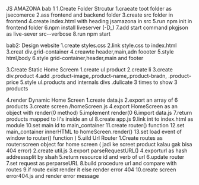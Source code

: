 JS AMAZONA
bab 1
1.Create Folder Strcutur
1.craeate toot folder as jsecomerce
2.ass frontend and backend folder
3.create src folder in frontend
4.create index.html with heading jsamazona in src
5.run npm init in frontend folder
6.npm install liveserver (-D\_)
7.add start command pkgjson as live-sever src--verbose
8.run npm start

bab2:
Design website
1.create styles.css
2.link style.css to index.html
3.creat div.grid-container
4.creawte header,main,adn foooter
5.style html,body
6.style grid-container,header,main and footer

3.Create Static Home Screem
1.create ul product
2.create li
3.create div.product
4.add .product-image,.product-name,.product-bradn, .product-price
5.style ul.products and internals divs
.dulicate 3 times to show 3 products

4.render Dynamic Home Screen
1.create data.js
2.export an array of 6 products
3.create screen /homeScreen.js
4.export HomeScreen as an object with render(0 method)
5.implement render(0
6.import data.js
7.return products mapped to li's inside an ul
8.create app.js
9.link int to index.html as module
10.set main id to main_container
11.create router() function
12.set main_container innerHTML to homeScreen.render()
13.set load event of window to router() function
)
5.uild Url Router
1.Create routes as router:screen object for home screen
   ( jadi ke screet product kalau gak bisa 404 error)
2.create util.js
3.export parseRequestURL()
4.exporturl as hash addresssplit by slsah
5.return resource id and verb of url
6.update router
7.set request as perparseURL
8.build procedure url and compare with routes
9.if route exist render it else render error 404
10.create screen error404.js and render error message
